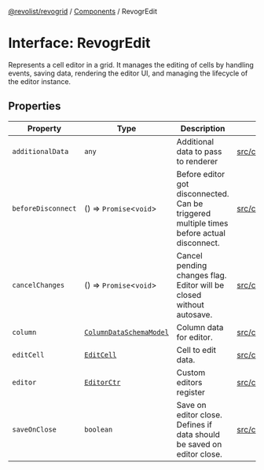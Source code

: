 [@revolist/revogrid](README.md) / [Components](Namespace.Components.md) / RevogrEdit

# Interface: RevogrEdit

Represents a cell editor in a grid.
It manages the editing of cells by handling events, saving data, rendering the editor UI,
and managing the lifecycle of the editor instance.

## Properties

| Property | Type | Description | Defined in |
| ------ | ------ | ------ | ------ |
| `additionalData` | `any` | Additional data to pass to renderer | [src/components.d.ts:363](https://github.com/revolist/revogrid/blob/08de4537b2052abd86ff4eb5461780401e3c4fcb/src/components.d.ts#L363) |
| `beforeDisconnect` | () => `Promise`\<`void`\> | Before editor got disconnected. Can be triggered multiple times before actual disconnect. | [src/components.d.ts:367](https://github.com/revolist/revogrid/blob/08de4537b2052abd86ff4eb5461780401e3c4fcb/src/components.d.ts#L367) |
| `cancelChanges` | () => `Promise`\<`void`\> | Cancel pending changes flag. Editor will be closed without autosave. | [src/components.d.ts:371](https://github.com/revolist/revogrid/blob/08de4537b2052abd86ff4eb5461780401e3c4fcb/src/components.d.ts#L371) |
| `column` | [`ColumnDataSchemaModel`](TypeAlias.ColumnDataSchemaModel.md) | Column data for editor. | [src/components.d.ts:375](https://github.com/revolist/revogrid/blob/08de4537b2052abd86ff4eb5461780401e3c4fcb/src/components.d.ts#L375) |
| `editCell` | [`EditCell`](TypeAlias.EditCell.md) | Cell to edit data. | [src/components.d.ts:379](https://github.com/revolist/revogrid/blob/08de4537b2052abd86ff4eb5461780401e3c4fcb/src/components.d.ts#L379) |
| `editor` | [`EditorCtr`](TypeAlias.EditorCtr.md) | Custom editors register | [src/components.d.ts:383](https://github.com/revolist/revogrid/blob/08de4537b2052abd86ff4eb5461780401e3c4fcb/src/components.d.ts#L383) |
| `saveOnClose` | `boolean` | Save on editor close. Defines if data should be saved on editor close. | [src/components.d.ts:387](https://github.com/revolist/revogrid/blob/08de4537b2052abd86ff4eb5461780401e3c4fcb/src/components.d.ts#L387) |
